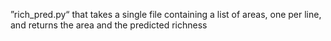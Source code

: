 ”rich_pred.py“ that takes a single file containing a list of areas, one per line, and returns the area and the predicted richness
